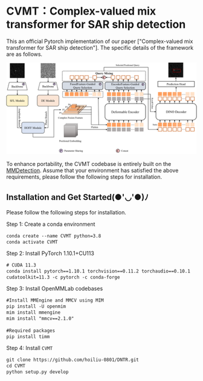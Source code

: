 # CVMT：Complex-valued mix transformer for SAR ship detection
This an official Pytorch implementation of our paper ["Complex-valued mix transformer for SAR ship detection"]. The specific details of the framework are as follows.

![img](https://github.com/RSIP-NJUPT/CVMT/blob/main/network_base.png)

To enhance portability, the CVMT codebase is entirely built on the [MMDetection](https://github.com/open-mmlab/mmdetection). Assume that your environment has satisfied the above requirements, please follow the following steps for installation.

## Installation and Get Started(●'◡'●)ﾉ
Please follow the following steps for installation.

Step 1: Create a conda environment

```shell
conda create --name CVMT python=3.8
conda activate CVMT
```

Step 2: Install PyTorch 1.10.1+CU113
```shell
# CUDA 11.3
conda install pytorch==1.10.1 torchvision==0.11.2 torchaudio==0.10.1 cudatoolkit=11.3 -c pytorch -c conda-forge
```

Step 3: Install OpenMMLab codebases
```shell
#Install MMEngine and MMCV using MIM
pip install -U openmim
mim install mmengine
mim install "mmcv==2.1.0"

#Required packages
pip install timm
```

Step 4: Install `CVMT`
```shell
git clone https://github.com/hoiliu-0801/DNTR.git
cd CVMT
python setup.py develop
```
